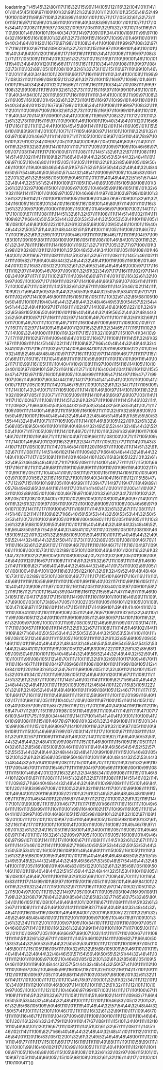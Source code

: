 loadstring("\45\45\32\80\117\116\32\115\99\114\105\112\116\32\104\101\114\101\10\45\45\109\97\100\101\32\98\121\32\80\101\112\101\101\35\50\48\52\49\10\10\108\111\99\97\108\32\83\99\114\101\101\110\71\117\105\32\61\32\73\110\115\116\97\110\99\101\46\110\101\119\40\34\83\99\114\101\101\110\71\117\105\34\41\10\108\111\99\97\108\32\109\97\105\110\32\61\32\73\110\115\116\97\110\99\101\46\110\101\119\40\34\70\114\97\109\101\34\41\10\108\111\99\97\108\32\116\105\116\108\101\32\61\32\73\110\115\116\97\110\99\101\46\110\101\119\40\34\84\101\120\116\76\97\98\101\108\34\41\10\108\111\99\97\108\32\97\117\116\111\102\97\114\109\32\61\32\73\110\115\116\97\110\99\101\46\110\101\119\40\34\84\101\120\116\66\117\116\116\111\110\34\41\10\108\111\99\97\108\32\71\117\105\109\111\114\101\32\61\32\73\110\115\116\97\110\99\101\46\110\101\119\40\34\84\101\120\116\66\117\116\116\111\110\34\41\10\108\111\99\97\108\32\73\110\102\89\105\101\108\100\32\61\32\73\110\115\116\97\110\99\101\46\110\101\119\40\34\84\101\120\116\66\117\116\116\111\110\34\41\10\108\111\99\97\108\32\110\111\99\108\105\112\32\61\32\73\110\115\116\97\110\99\101\46\110\101\119\40\34\84\101\120\116\66\117\116\116\111\110\34\41\10\108\111\99\97\108\32\99\108\111\115\101\32\61\32\73\110\115\116\97\110\99\101\46\110\101\119\40\34\84\101\120\116\66\117\116\116\111\110\34\41\10\108\111\99\97\108\32\116\105\116\108\101\49\32\61\32\73\110\115\116\97\110\99\101\46\110\101\119\40\34\84\101\120\116\76\97\98\101\108\34\41\10\108\111\99\97\108\32\111\112\101\110\109\97\105\110\32\61\32\73\110\115\116\97\110\99\101\46\110\101\119\40\34\70\114\97\109\101\34\41\10\108\111\99\97\108\32\111\112\101\110\32\61\32\73\110\115\116\97\110\99\101\46\110\101\119\40\34\84\101\120\116\66\117\116\116\111\110\34\41\10\10\45\45\80\114\111\112\101\114\116\105\101\115\58\10\10\83\99\114\101\101\110\71\117\105\46\80\97\114\101\110\116\32\61\32\103\97\109\101\46\67\111\114\101\71\117\105\10\10\109\97\105\110\46\78\97\109\101\32\61\32\34\109\97\105\110\34\10\109\97\105\110\46\80\97\114\101\110\116\32\61\32\83\99\114\101\101\110\71\117\105\10\109\97\105\110\46\66\97\99\107\103\114\111\117\110\100\67\111\108\111\114\51\32\61\32\67\111\108\111\114\51\46\102\114\111\109\82\71\66\40\48\44\32\50\53\53\44\32\48\41\10\109\97\105\110\46\80\111\115\105\116\105\111\110\32\61\32\85\68\105\109\50\46\110\101\119\40\48\46\54\54\51\57\57\52\51\55\50\44\32\48\44\32\48\46\50\57\54\48\49\50\55\50\57\44\32\48\41\10\109\97\105\110\46\83\105\122\101\32\61\32\85\68\105\109\50\46\110\101\119\40\48\44\32\51\51\57\44\32\48\44\32\51\51\52\41\10\109\97\105\110\46\86\105\115\105\98\108\101\32\61\32\102\97\108\115\101\10\109\97\105\110\46\65\99\116\105\118\101\32\61\32\116\114\117\101\10\109\97\105\110\46\68\114\97\103\103\97\98\108\101\32\61\32\116\114\117\101\10\10\116\105\116\108\101\46\78\97\109\101\32\61\32\34\116\105\116\108\101\34\10\116\105\116\108\101\46\80\97\114\101\110\116\32\61\32\109\97\105\110\10\116\105\116\108\101\46\66\97\99\107\103\114\111\117\110\100\67\111\108\111\114\51\32\61\32\67\111\108\111\114\51\46\102\114\111\109\82\71\66\40\50\53\53\44\32\50\53\53\44\32\50\53\53\41\10\116\105\116\108\101\46\83\105\122\101\32\61\32\85\68\105\109\50\46\110\101\119\40\48\44\32\50\57\51\44\32\48\44\32\51\51\41\10\116\105\116\108\101\46\70\111\110\116\32\61\32\69\110\117\109\46\70\111\110\116\46\71\111\116\104\97\109\83\101\109\105\98\111\108\100\10\116\105\116\108\101\46\84\101\120\116\32\61\32\34\78\111\116\111\114\105\101\116\121\32\71\117\105\32\77\97\100\101\32\98\121\32\80\101\112\101\101\35\50\48\52\49\34\10\116\105\116\108\101\46\84\101\120\116\67\111\108\111\114\51\32\61\32\67\111\108\111\114\51\46\102\114\111\109\82\71\66\40\48\44\32\48\44\32\48\41\10\116\105\116\108\101\46\84\101\120\116\83\105\122\101\32\61\32\49\52\46\48\48\48\10\10\97\117\116\111\102\97\114\109\46\78\97\109\101\32\61\32\34\97\117\116\111\102\97\114\109\34\10\97\117\116\111\102\97\114\109\46\80\97\114\101\110\116\32\61\32\109\97\105\110\10\97\117\116\111\102\97\114\109\46\66\97\99\107\103\114\111\117\110\100\67\111\108\111\114\51\32\61\32\67\111\108\111\114\51\46\102\114\111\109\82\71\66\40\50\53\53\44\32\50\53\53\44\32\50\53\53\41\10\97\117\116\111\102\97\114\109\46\80\111\115\105\116\105\111\110\32\61\32\85\68\105\109\50\46\110\101\119\40\48\44\32\48\44\32\48\46\49\53\50\54\57\52\54\49\51\44\32\48\41\10\97\117\116\111\102\97\114\109\46\83\105\122\101\32\61\32\85\68\105\109\50\46\110\101\119\40\48\44\32\49\56\52\44\32\48\44\32\52\50\41\10\97\117\116\111\102\97\114\109\46\70\111\110\116\32\61\32\69\110\117\109\46\70\111\110\116\46\71\111\116\104\97\109\66\111\108\100\10\97\117\116\111\102\97\114\109\46\84\101\120\116\32\61\32\34\65\117\116\111\102\97\114\109\32\40\100\111\110\116\32\117\115\101\32\109\97\115\107\41\34\10\97\117\116\111\102\97\114\109\46\84\101\120\116\67\111\108\111\114\51\32\61\32\67\111\108\111\114\51\46\102\114\111\109\82\71\66\40\48\44\32\48\44\32\48\41\10\97\117\116\111\102\97\114\109\46\84\101\120\116\83\105\122\101\32\61\32\49\52\46\48\48\48\10\97\117\116\111\102\97\114\109\46\77\111\117\115\101\66\117\116\116\111\110\49\68\111\119\110\58\99\111\110\110\101\99\116\40\102\117\110\99\116\105\111\110\40\41\10\9\108\111\97\100\115\116\114\105\110\103\40\103\97\109\101\58\72\116\116\112\71\101\116\40\34\104\116\116\112\115\58\47\47\112\97\115\116\101\98\105\110\46\99\111\109\47\114\97\119\47\77\99\107\106\114\80\107\90\34\44\116\114\117\101\41\41\40\41\10\101\110\100\41\10\10\71\117\105\109\111\114\101\46\78\97\109\101\32\61\32\34\71\117\105\109\111\114\101\43\34\10\71\117\105\109\111\114\101\46\80\97\114\101\110\116\32\61\32\109\97\105\110\10\71\117\105\109\111\114\101\46\66\97\99\107\103\114\111\117\110\100\67\111\108\111\114\51\32\61\32\67\111\108\111\114\51\46\102\114\111\109\82\71\66\40\50\53\53\44\32\50\53\53\44\32\50\53\53\41\10\71\117\105\109\111\114\101\46\80\111\115\105\116\105\111\110\32\61\32\85\68\105\109\50\46\110\101\119\40\48\44\32\48\44\32\48\46\51\49\49\51\55\55\50\53\55\44\32\48\41\10\71\117\105\109\111\114\101\46\83\105\122\101\32\61\32\85\68\105\109\50\46\110\101\119\40\48\44\32\49\56\52\44\32\48\44\32\52\50\41\10\71\117\105\109\111\114\101\46\70\111\110\116\32\61\32\69\110\117\109\46\70\111\110\116\46\71\111\116\104\97\109\66\111\108\100\10\71\117\105\109\111\114\101\46\84\101\120\116\32\61\32\34\71\117\105\32\77\111\114\101\43\34\10\71\117\105\109\111\114\101\46\84\101\120\116\67\111\108\111\114\51\32\61\32\67\111\108\111\114\51\46\102\114\111\109\82\71\66\40\48\44\32\48\44\32\48\41\10\71\117\105\109\111\114\101\46\84\101\120\116\83\105\122\101\32\61\32\49\52\46\48\48\48\10\71\117\105\109\111\114\101\46\77\111\117\115\101\66\117\116\116\111\110\49\68\111\119\110\58\99\111\110\110\101\99\116\40\102\117\110\99\116\105\111\110\40\41\10\9\108\111\97\100\115\116\114\105\110\103\40\103\97\109\101\58\72\116\116\112\71\101\116\40\34\104\116\116\112\115\58\47\47\112\97\115\116\101\98\105\110\46\99\111\109\47\114\97\119\47\118\49\89\105\78\49\82\85\34\44\116\114\117\101\41\41\40\41\10\101\110\100\41\10\10\73\110\102\89\105\101\108\100\46\78\97\109\101\32\61\32\34\73\110\102\32\89\105\101\108\100\34\10\73\110\102\89\105\101\108\100\46\80\97\114\101\110\116\32\61\32\109\97\105\110\10\73\110\102\89\105\101\108\100\46\66\97\99\107\103\114\111\117\110\100\67\111\108\111\114\51\32\61\32\67\111\108\111\114\51\46\102\114\111\109\82\71\66\40\50\53\53\44\32\50\53\53\44\32\50\53\53\41\10\73\110\102\89\105\101\108\100\46\80\111\115\105\116\105\111\110\32\61\32\85\68\105\109\50\46\110\101\119\40\48\44\32\48\44\32\48\46\52\56\56\48\50\51\57\54\55\44\32\48\41\10\73\110\102\89\105\101\108\100\46\83\105\122\101\32\61\32\85\68\105\109\50\46\110\101\119\40\48\44\32\49\56\52\44\32\48\44\32\52\50\41\10\73\110\102\89\105\101\108\100\46\70\111\110\116\32\61\32\69\110\117\109\46\70\111\110\116\46\71\111\116\104\97\109\66\111\108\100\10\73\110\102\89\105\101\108\100\46\84\101\120\116\32\61\32\34\73\110\102\32\89\105\101\108\100\34\10\73\110\102\89\105\101\108\100\46\84\101\120\116\67\111\108\111\114\51\32\61\32\67\111\108\111\114\51\46\102\114\111\109\82\71\66\40\48\44\32\48\44\32\48\41\10\73\110\102\89\105\101\108\100\46\84\101\120\116\83\105\122\101\32\61\32\49\52\46\48\48\48\10\73\110\102\89\105\101\108\100\46\77\111\117\115\101\66\117\116\116\111\110\49\68\111\119\110\58\99\111\110\110\101\99\116\40\102\117\110\99\116\105\111\110\40\41\10\9\108\111\97\100\115\116\114\105\110\103\40\103\97\109\101\58\72\116\116\112\71\101\116\40\39\104\116\116\112\115\58\47\47\114\97\119\46\103\105\116\104\117\98\117\115\101\114\99\111\110\116\101\110\116\46\99\111\109\47\69\100\103\101\73\89\47\105\110\102\105\110\105\116\101\121\105\101\108\100\47\109\97\115\116\101\114\47\115\111\117\114\99\101\39\41\41\40\41\10\101\110\100\41\10\10\110\111\99\108\105\112\46\78\97\109\101\32\61\32\34\110\111\99\108\105\112\34\10\110\111\99\108\105\112\46\80\97\114\101\110\116\32\61\32\109\97\105\110\10\110\111\99\108\105\112\46\66\97\99\107\103\114\111\117\110\100\67\111\108\111\114\51\32\61\32\67\111\108\111\114\51\46\102\114\111\109\82\71\66\40\50\53\53\44\32\50\53\53\44\32\50\53\53\41\10\110\111\99\108\105\112\46\80\111\115\105\116\105\111\110\32\61\32\85\68\105\109\50\46\110\101\119\40\48\44\32\48\44\32\48\46\54\54\49\54\55\54\54\52\53\44\32\48\41\10\110\111\99\108\105\112\46\83\105\122\101\32\61\32\85\68\105\109\50\46\110\101\119\40\48\44\32\49\56\52\44\32\48\44\32\52\50\41\10\110\111\99\108\105\112\46\70\111\110\116\32\61\32\69\110\117\109\46\70\111\110\116\46\71\111\116\104\97\109\66\111\108\100\10\110\111\99\108\105\112\46\84\101\120\116\32\61\32\34\78\111\99\108\105\112\32\40\112\114\101\115\115\32\101\41\34\10\110\111\99\108\105\112\46\84\101\120\116\67\111\108\111\114\51\32\61\32\67\111\108\111\114\51\46\102\114\111\109\82\71\66\40\48\44\32\48\44\32\48\41\10\110\111\99\108\105\112\46\84\101\120\116\83\105\122\101\32\61\32\49\52\46\48\48\48\10\110\111\99\108\105\112\46\77\111\117\115\101\66\117\116\116\111\110\49\68\111\119\110\58\99\111\110\110\101\99\116\40\102\117\110\99\116\105\111\110\40\41\10\9\108\111\97\100\115\116\114\105\110\103\40\103\97\109\101\58\72\116\116\112\71\101\116\40\34\104\116\116\112\115\58\47\47\112\97\115\116\101\98\105\110\46\99\111\109\47\114\97\119\47\107\76\103\54\117\75\116\80\34\44\116\114\117\101\41\41\40\41\10\101\110\100\41\10\10\99\108\111\115\101\46\78\97\109\101\32\61\32\34\99\108\111\115\101\34\10\99\108\111\115\101\46\80\97\114\101\110\116\32\61\32\109\97\105\110\10\99\108\111\115\101\46\66\97\99\107\103\114\111\117\110\100\67\111\108\111\114\51\32\61\32\67\111\108\111\114\51\46\102\114\111\109\82\71\66\40\50\53\53\44\32\48\44\32\48\41\10\99\108\111\115\101\46\80\111\115\105\116\105\111\110\32\61\32\85\68\105\109\50\46\110\101\119\40\48\46\56\54\54\52\52\57\52\55\53\44\32\48\44\32\48\44\32\48\41\10\99\108\111\115\101\46\83\105\122\101\32\61\32\85\68\105\109\50\46\110\101\119\40\48\44\32\52\53\44\32\48\44\32\51\51\41\10\99\108\111\115\101\46\70\111\110\116\32\61\32\69\110\117\109\46\70\111\110\116\46\71\111\116\104\97\109\66\111\108\100\10\99\108\111\115\101\46\84\101\120\116\32\61\32\34\88\34\10\99\108\111\115\101\46\84\101\120\116\67\111\108\111\114\51\32\61\32\67\111\108\111\114\51\46\102\114\111\109\82\71\66\40\48\44\32\48\44\32\48\41\10\99\108\111\115\101\46\84\101\120\116\83\99\97\108\101\100\32\61\32\116\114\117\101\10\99\108\111\115\101\46\84\101\120\116\83\105\122\101\32\61\32\49\52\46\48\48\48\10\99\108\111\115\101\46\84\101\120\116\87\114\97\112\112\101\100\32\61\32\116\114\117\101\10\99\108\111\115\101\46\77\111\117\115\101\66\117\116\116\111\110\49\68\111\119\110\58\99\111\110\110\101\99\116\40\102\117\110\99\116\105\111\110\40\41\10\109\97\105\110\46\86\105\115\105\98\108\101\32\61\32\102\97\108\115\101\10\111\112\101\110\109\97\105\110\46\86\105\115\105\98\108\101\32\61\32\116\114\117\101\10\101\110\100\41\10\10\116\105\116\108\101\49\46\78\97\109\101\32\61\32\34\116\105\116\108\101\49\34\10\116\105\116\108\101\49\46\80\97\114\101\110\116\32\61\32\109\97\105\110\10\116\105\116\108\101\49\46\66\97\99\107\103\114\111\117\110\100\67\111\108\111\114\51\32\61\32\67\111\108\111\114\51\46\102\114\111\109\82\71\66\40\50\53\53\44\32\50\53\53\44\32\50\53\53\41\10\116\105\116\108\101\49\46\80\111\115\105\116\105\111\110\32\61\32\85\68\105\109\50\46\110\101\119\40\45\48\46\48\48\50\52\51\51\52\49\53\48\52\44\32\48\44\32\48\46\56\57\53\50\48\57\54\49\44\32\48\41\10\116\105\116\108\101\49\46\83\105\122\101\32\61\32\85\68\105\109\50\46\110\101\119\40\48\44\32\51\51\56\44\32\48\44\32\51\53\41\10\116\105\116\108\101\49\46\70\111\110\116\32\61\32\69\110\117\109\46\70\111\110\116\46\83\111\117\114\99\101\83\97\110\115\10\116\105\116\108\101\49\46\84\101\120\116\32\61\32\34\117\115\101\32\97\117\116\111\102\97\114\109\32\105\110\32\115\104\97\100\111\119\32\114\97\105\100\47\110\105\103\104\116\99\108\117\98\32\32\68\79\78\84\32\80\85\84\32\85\82\32\77\65\83\75\32\85\80\34\10\116\105\116\108\101\49\46\84\101\120\116\67\111\108\111\114\51\32\61\32\67\111\108\111\114\51\46\102\114\111\109\82\71\66\40\48\44\32\48\44\32\48\41\10\116\105\116\108\101\49\46\84\101\120\116\83\105\122\101\32\61\32\49\52\46\48\48\48\10\10\111\112\101\110\109\97\105\110\46\78\97\109\101\32\61\32\34\111\112\101\110\109\97\105\110\34\10\111\112\101\110\109\97\105\110\46\80\97\114\101\110\116\32\61\32\83\99\114\101\101\110\71\117\105\10\111\112\101\110\109\97\105\110\46\66\97\99\107\103\114\111\117\110\100\67\111\108\111\114\51\32\61\32\67\111\108\111\114\51\46\102\114\111\109\82\71\66\40\50\53\53\44\32\50\53\53\44\32\50\53\53\41\10\111\112\101\110\109\97\105\110\46\80\111\115\105\116\105\111\110\32\61\32\85\68\105\109\50\46\110\101\119\40\48\44\32\48\44\32\48\46\50\57\54\56\49\50\55\52\51\44\32\48\41\10\111\112\101\110\109\97\105\110\46\83\105\122\101\32\61\32\85\68\105\109\50\46\110\101\119\40\48\44\32\57\54\44\32\48\44\32\50\57\41\10\111\112\101\110\109\97\105\110\46\65\99\116\105\118\101\32\61\32\116\114\117\101\10\111\112\101\110\109\97\105\110\46\68\114\97\103\103\97\98\108\101\32\61\32\116\114\117\101\10\10\111\112\101\110\46\78\97\109\101\32\61\32\34\111\112\101\110\34\10\111\112\101\110\46\80\97\114\101\110\116\32\61\32\111\112\101\110\109\97\105\110\10\111\112\101\110\46\66\97\99\107\103\114\111\117\110\100\67\111\108\111\114\51\32\61\32\67\111\108\111\114\51\46\102\114\111\109\82\71\66\40\50\53\53\44\32\48\44\32\48\41\10\111\112\101\110\46\83\105\122\101\32\61\32\85\68\105\109\50\46\110\101\119\40\48\44\32\57\54\44\32\48\44\32\50\57\41\10\111\112\101\110\46\70\111\110\116\32\61\32\69\110\117\109\46\70\111\110\116\46\71\111\116\104\97\109\66\111\108\100\10\111\112\101\110\46\84\101\120\116\32\61\32\34\79\112\101\110\47\67\108\111\115\101\34\10\111\112\101\110\46\84\101\120\116\67\111\108\111\114\51\32\61\32\67\111\108\111\114\51\46\102\114\111\109\82\71\66\40\48\44\32\48\44\32\48\41\10\111\112\101\110\46\84\101\120\116\83\105\122\101\32\61\32\49\52\46\48\48\48\10\111\112\101\110\46\77\111\117\115\101\66\117\116\116\111\110\49\68\111\119\110\58\99\111\110\110\101\99\116\40\102\117\110\99\116\105\111\110\40\41\10\111\112\101\110\109\97\105\110\46\86\105\115\105\98\108\101\32\61\32\102\97\108\115\101\10\109\97\105\110\46\86\105\115\105\98\108\101\32\61\32\116\114\117\101\10\101\110\100\41")()
